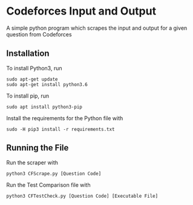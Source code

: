 # Codeforces Input and Output
A simple python program which scrapes the input and output for a given question from Codeforces

## Installation
To install Python3, run <br>
```
sudo apt-get update
sudo apt-get install python3.6
```
To install pip, run<br>
```
sudo apt install python3-pip
```
Install the requirements for the Python file with <br>
```
sudo -H pip3 install -r requirements.txt
```

## Running the File
Run the scraper with <br>
```
python3 CFScrape.py [Question Code]
```
Run the Test Comparison file with <br>
```
python3 CFTestCheck.py [Question Code] [Executable File]
```